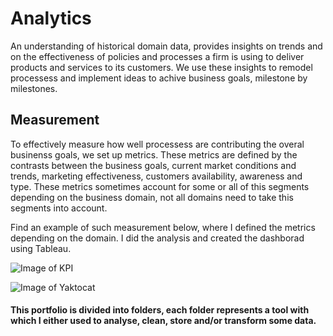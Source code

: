 # Analytics
An understanding of historical domain data, provides insights on trends and on the effectiveness of policies and processes a firm is using to deliver products and services to its customers.
We use these insights to remodel processess and implement ideas to achive business goals, milestone by milestones.

## Measurement
To effectively measure how well processess are contributing the overal businenss goals, we set up metrics. These metrics are defined by the contrasts between the business goals, current market conditions and trends, marketing effectiveness, customers availability, awareness and type.
These metrics sometimes account for some or all of this segments depending on the business domain, not all domains need to take this segments into account.

Find an example of such measurement below, where I defined the metrics depending on the domain. I did the analysis and created the dashborad using Tableau.

![Image of KPI](https://public.tableau.com/views/KeyPerformanceIndicators_16312928506220/KeyPerformanceIndicators?:language=en-US&:display_count=n&:origin=viz_share_link)

![Image of Yaktocat](https://octodex.github.com/images/yaktocat.png)

#### This portfolio is divided into folders, each folder represents a tool with which I either used to analyse, clean, store and/or transform some data.
